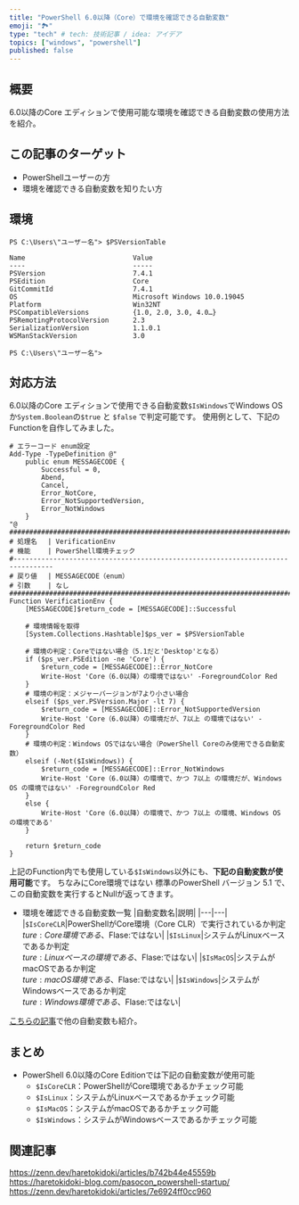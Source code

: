 ```yaml
---
title: "PowerShell 6.0以降（Core）で環境を確認できる自動変数"
emoji: "🏞"
type: "tech" # tech: 技術記事 / idea: アイデア
topics: ["windows", "powershell"]
published: false
---
```

## 概要

6.0以降のCore エディションで使用可能な環境を確認できる自動変数の使用方法を紹介。

## この記事のターゲット

- PowerShellユーザーの方
- 環境を確認できる自動変数を知りたい方

## 環境

```powershell:$PSVersionTable
PS C:\Users\"ユーザー名"> $PSVersionTable

Name                           Value
----                           -----
PSVersion                      7.4.1
PSEdition                      Core
GitCommitId                    7.4.1
OS                             Microsoft Windows 10.0.19045
Platform                       Win32NT
PSCompatibleVersions           {1.0, 2.0, 3.0, 4.0…}
PSRemotingProtocolVersion      2.3
SerializationVersion           1.1.0.1
WSManStackVersion              3.0

PS C:\Users\"ユーザー名">
```

## 対応方法

6.0以降のCore エディションで使用できる自動変数`$IsWindows`でWindows OSか`System.Boolean`の`$true` と `$false` で判定可能です。
使用例として、下記のFunctionを自作してみました。

```powershell:6.0以降のCore エディションで実行可能
# エラーコード enum設定
Add-Type -TypeDefinition @"
    public enum MESSAGECODE {
        Successful = 0,
        Abend,
        Cancel,
        Error_NotCore,
        Error_NotSupportedVersion,
        Error_NotWindows
    }
"@
#################################################################################
# 処理名　 | VerificationEnv
# 機能　　 | PowerShell環境チェック
#--------------------------------------------------------------------------------
# 戻り値　 | MESSAGECODE（enum）
# 引数　　 | なし
#################################################################################
Function VerificationEnv {
    [MESSAGECODE]$return_code = [MESSAGECODE]::Successful

    # 環境情報を取得
    [System.Collections.Hashtable]$ps_ver = $PSVersionTable

    # 環境の判定：Coreではない場合（5.1だと'Desktop'となる）
    if ($ps_ver.PSEdition -ne 'Core') {
        $return_code = [MESSAGECODE]::Error_NotCore
        Write-Host 'Core（6.0以降）の環境ではない' -ForegroundColor Red
    }
    # 環境の判定：メジャーバージョンが7より小さい場合
    elseif ($ps_ver.PSVersion.Major -lt 7) {
        $return_code = [MESSAGECODE]::Error_NotSupportedVersion
        Write-Host 'Core（6.0以降）の環境だが、7以上 の環境ではない' -ForegroundColor Red
    }
    # 環境の判定：Windows OSではない場合（PowerShell Coreのみ使用できる自動変数）
    elseif (-Not($IsWindows)) {
        $return_code = [MESSAGECODE]::Error_NotWindows
        Write-Host 'Core（6.0以降）の環境で、かつ 7以上 の環境だが、Windows OS の環境ではない' -ForegroundColor Red
    }
    else {
        Write-Host 'Core（6.0以降）の環境で、かつ 7以上 の環境、Windows OS の環境である'
    }

    return $return_code
}
```

上記のFunction内でも使用している`$IsWindows`以外にも、**下記の自動変数が使用可能**です。
ちなみにCore環境ではない 標準のPowerShell バージョン 5.1 で、この自動変数を実行するとNullが返ってきます。

- 環境を確認できる自動変数一覧
    |自動変数名|説明|
    |---|---|
    |`$IsCoreCLR`|PowerShellがCore環境（Core CLR）で実行されているか判定<br>$ture:Core環境である、$Flase:ではない|
    |`$IsLinux`|システムがLinuxベースであるか判定<br>$ture:Linuxベースの環境である、$Flase:ではない|
    |`$IsMacOS`|システムがmacOSであるか判定<br>$ture:macOS環境である、$Flase:ではない|
    |`$IsWindows`|システムがWindowsベースであるか判定<br>$ture:Windows環境である、$Flase:ではない|

[こちらの記事](https://zenn.dev/haretokidoki/articles/b742b44e45559b)で他の自動変数も紹介。

## まとめ

- PowerShell 6.0以降のCore Editionでは下記の自動変数が使用可能
    - `$IsCoreCLR`：PowerShellがCore環境であるかチェック可能
    - `$IsLinux`：システムがLinuxベースであるかチェック可能
    - `$IsMacOS`：システムがmacOSであるかチェック可能
    - `$IsWindows`：システムがWindowsベースであるかチェック可能

## 関連記事

https://zenn.dev/haretokidoki/articles/b742b44e45559b
https://haretokidoki-blog.com/pasocon_powershell-startup/
https://zenn.dev/haretokidoki/articles/7e6924ff0cc960
